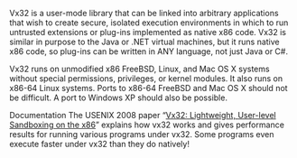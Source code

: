 Vx32 is a user-mode library that can be linked into arbitrary applications that wish to create secure, isolated execution environments in which to run untrusted extensions or plug-ins implemented as native x86 code. Vx32 is similar in purpose to the Java or .NET virtual machines, but it runs native x86 code, so plug-ins can be written in ANY language, not just Java or C#.

Vx32 runs on unmodified x86 FreeBSD, Linux, and Mac OS X systems without special permissions, privileges, or kernel modules. It also runs on x86-64 Linux systems. Ports to x86-64 FreeBSD and Mac OS X should not be difficult. A port to Windows XP should also be possible.

Documentation
The USENIX 2008 paper “[Vx32: Lightweight, User-level Sandboxing on the x86](http://pdos.csail.mit.edu/papers/vx32:usenix08-abs.html)” explains how vx32 works and gives performance results for running various programs under vx32. Some programs even execute faster under vx32 than they do natively!